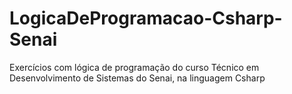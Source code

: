 # LogicaDeProgramacao-Csharp-Senai

Exercícios com lógica de programação do curso Técnico em Desenvolvimento de Sistemas do Senai, na linguagem Csharp
